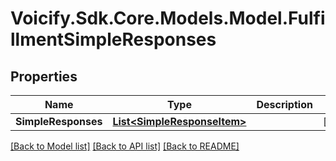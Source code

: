 # Voicify.Sdk.Core.Models.Model.FulfillmentSimpleResponses
## Properties

Name | Type | Description | Notes
------------ | ------------- | ------------- | -------------
**SimpleResponses** | [**List&lt;SimpleResponseItem&gt;**](SimpleResponseItem.md) |  | [optional] 

[[Back to Model list]](../README.md#documentation-for-models) [[Back to API list]](../README.md#documentation-for-api-endpoints) [[Back to README]](../README.md)

